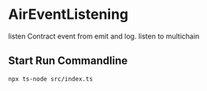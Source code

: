 # AirEventListening
listen Contract event from emit and log. listen to multichain

## Start Run Commandline
```
npx ts-node src/index.ts
```

